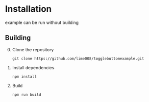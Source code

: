 # Installation

example can be run without building

## Building

0. Clone the repository

    ```
    git clone https://github.com/lime008/togglebuttonexample.git
    ```

0. Install dependencies

    ```
    npm install
    ```

0. Build

    ```
    npm run build
    ```
